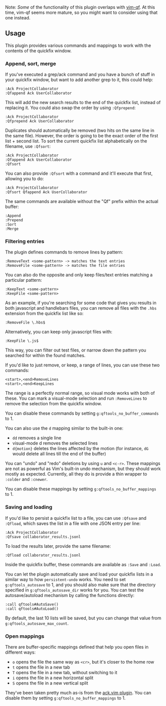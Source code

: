 Note: *Some* of the functionality of this plugin overlaps with [vim-qf](https://github.com/romainl/vim-qf). At this time, vim-qf seems more mature, so you might want to consider using that one instead.

## Usage

This plugin provides various commands and mappings to work with the contents of the quickfix window.

### Append, sort, merge

If you've executed a grep/ack command and you have a bunch of stuff in your quickfix window, but want to add another grep to it, this could help:

``` vim
:Ack ProjectCollaborator
:Qfappend Ack UserCollaborator
```

This will add the new search results to the end of the quickfix list, instead of replacing it. You could also swap the order by using `:Qfprepend`:

``` vim
:Ack ProjectCollaborator
:Qfprepend Ack UserCollaborator
```

Duplicates should automatically be removed (two hits on the same line in the same file). However, the order is going to be the exact order of the first list + second list. To sort the current quickfix list alphabetically on the filename, use `:Qfsort`:

``` vim
:Ack ProjectCollaborator
:Qfappend Ack UserCollaborator
:Qfsort
```

You can also provide `:Qfsort` with a command and it'll execute that first, allowing you to do:

``` vim
:Ack ProjectCollaborator
:Qfsort Qfappend Ack UserCollaborator
```

The same commands are available without the "Qf" prefix within the actual buffer:

``` vim
:Append
:Prepend
:Sort
:Merge
```

### Filtering entries

The plugin defines commands to remove lines by pattern:

``` vim
:RemoveText <some-pattern> -> matches the text entries
:RemoveFile <some-pattern> -> matches the file entries
```

You can also do the opposite and only keep files/text entries matching a particular pattern:

``` vim
:KeepText <some-pattern>
:KeepFile <some-pattern>
```

As an example, if you're searching for some code that gives you results in both javascript and handlebars files, you can remove all files with the `.hbs` extension from the quickfix list like so:

``` vim
:RemoveFile \.hbs$
```

Alternatively, you can keep only javascript files with:

``` vim
:KeepFile \.js$
```

This way, you can filter out test files, or narrow down the pattern you searched for within the found matches.

If you'd like to just remove, or keep, a range of lines, you can use these two commands:

``` vim
<start>,<end>RemoveLines
<start>,<end>KeepLines
```

The range is a perfectly normal range, so visual mode works with both of these. You can mark a visual-mode selection and run `:RemoveLines` to remove the selection from the quickfix window.

You can disable these commands by setting `g:qftools_no_buffer_commands` to 1.

You can also use the `d` mapping similar to the built-in one:

- `dd` removes a single line
- visual-mode d removes the selected lines
- `d{motion}` deletes the lines affected by the motion (for instance, `dG` would delete all lines till the end of the buffer)

You can "undo" and "redo" deletions by using `u` and `<c-r>`. These mappings are not as powerful as Vim's built-in undo mechanism, but they should work mostly as expected. Currently, all they do is provide a thin wrapper to `:colder` and `:cnewer`.

You can disable these mappings by setting `g:qftools_no_buffer_mappings` to 1.

### Saving and loading

If you'd like to persist a quickfix list to a file, you can use `:Qfsave` and `:Qfload`, which saves the list in a file with one JSON entry per line:

```vim
:Ack ProjectCollaborator
:Qfsave collaborator_results.jsonl
```

To load the results later, provide the same filename:

```vim
:Qfload collaborator_results.jsonl
```

Inside the quickfix buffer, these commands are available as `:Save` and `:Load`.

You can let the plugin automatically save and load your quickfix lists in a similar way to how `persistent-undo` works. You need to set `g:qftools_autosave` to 1, and you should also make sure that the directory specified in `g:qftools_autosave_dir` works for you. You can test the autosave/autoload mechanism by calling the functions directly:

```vim
:call qftools#AutoSave()
:call qftools#AutoLoad()
```

By default, the last 10 lists will be saved, but you can change that value from `g:qftools_autosave_max_count`.

### Open mappings

There are buffer-specific mappings defined that help you open files in different ways:

- `o` opens the file the same way as `<cr>`, but it's closer to the home row
- `t` opens the file in a new tab
- `T` opens the file in a new tab, without switching to it
- `i` opens the file in a new horizontal split
- `S` opens the file in a new vertical split

They've been taken pretty much as-is from the [ack.vim plugin](https://github.com/mileszs/ack.vim). You can disable them by setting `g:qftools_no_buffer_mappings` to 1.
